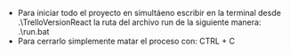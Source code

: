  - Para iniciar todo el proyecto en simultáeno escribir en la terminal desde .\TrelloVersionReact la ruta del archivo run de la siguiente manera: .\run.bat
 - Para cerrarlo simplemente matar el proceso con: CTRL + C
